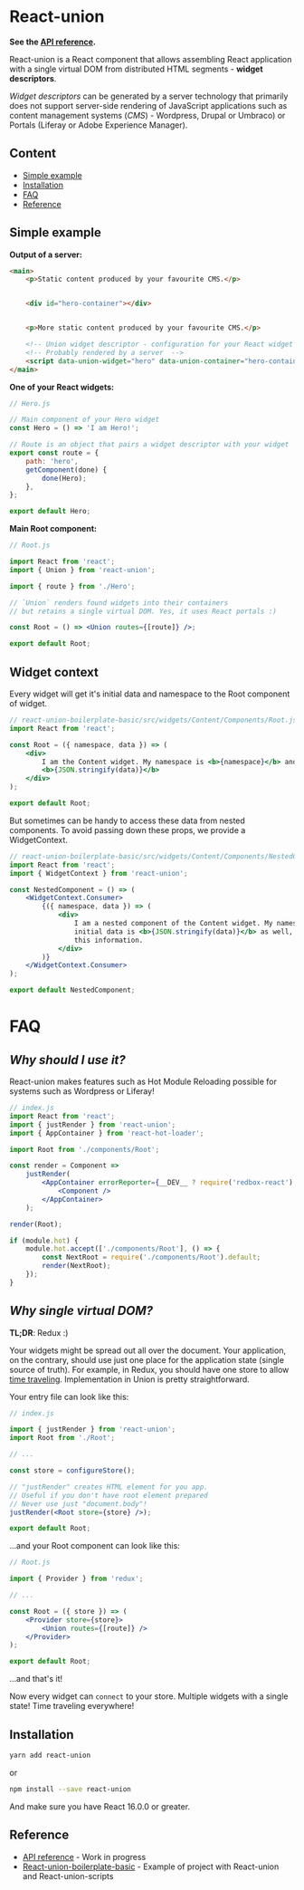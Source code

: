# React-union

**See the [API reference](https://github.com/lundegaard/react-union/blob/master/packages/react-union/API.md).**

React-union is a React component that allows assembling React application with a single virtual DOM from distributed HTML segments - **widget descriptors**.

_Widget descriptors_ can be generated by a server technology that primarily does not support server-side rendering of JavaScript applications such as content management systems (_CMS_) - Wordpress, Drupal or Umbraco) or Portals (Liferay or Adobe Experience Manager).

## Content

* [Simple example](#simple-example)
* [Installation](#installation)
* [FAQ](#faq)
* [Reference](#reference)

## Simple example

**Output of a server:**

```html
<main>
	<p>Static content produced by your favourite CMS.</p>


	<div id="hero-container"></div>


	<p>More static content produced by your favourite CMS.</p>

	<!-- Union widget descriptor - configuration for your React widget  -->
	<!-- Probably rendered by a server  -->
	<script data-union-widget="hero" data-union-container="hero-container" type="application/json"></script>
</main>
```

**One of your React widgets:**

```jsx
// Hero.js

// Main component of your Hero widget
const Hero = () => 'I am Hero!';

// Route is an object that pairs a widget descriptor with your widget
export const route = {
	path: 'hero',
	getComponent(done) {
		done(Hero);
	},
};

export default Hero;
```

**Main Root component:**

```jsx
// Root.js

import React from 'react';
import { Union } from 'react-union';

import { route } from './Hero';

// `Union` renders found widgets into their containers
// but retains a single virtual DOM. Yes, it uses React portals :)

const Root = () => <Union routes={[route]} />;

export default Root;
```

## Widget context

Every widget will get it's initial data and namespace to the Root component of widget.

```jsx
// react-union-boilerplate-basic/src/widgets/Content/Components/Root.js
import React from 'react';

const Root = ({ namespace, data }) => (
	<div>
		I am the Content widget. My namespace is <b>{namespace}</b> and my initial data is
		<b>{JSON.stringify(data)}</b>
	</div>
);

export default Root;
```

But sometimes can be handy to access these data from nested components. To avoid passing down these props, we provide a WidgetContext.

```jsx
// react-union-boilerplate-basic/src/widgets/Content/Components/NestedComponent.js
import React from 'react';
import { WidgetContext } from 'react-union';

const NestedComponent = () => (
	<WidgetContext.Consumer>
		{({ namespace, data }) => (
			<div>
				I am a nested component of the Content widget. My namespace is <b>{namespace}</b> and my
				initial data is <b>{JSON.stringify(data)}</b> as well, but I use WidgetContext to access
				this information.
			</div>
		)}
	</WidgetContext.Consumer>
);

export default NestedComponent;
```

# FAQ

## _Why should I use it?_

React-union makes features such as Hot Module Reloading possible for systems such as Wordpress or Liferay!

```jsx
// index.js
import React from 'react';
import { justRender } from 'react-union';
import { AppContainer } from 'react-hot-loader';

import Root from './components/Root';

const render = Component =>
	justRender(
		<AppContainer errorReporter={__DEV__ ? require('redbox-react').default : null}>
			<Component />
		</AppContainer>
	);

render(Root);

if (module.hot) {
	module.hot.accept(['./components/Root'], () => {
		const NextRoot = require('./components/Root').default;
		render(NextRoot);
	});
}
```

## _Why single virtual DOM?_

**TL;DR**: Redux :)

Your widgets might be spread out all over the document. Your application, on the contrary, should use just one place for the application state (single source of truth).
For example, in Redux, you should have one store to allow [time traveling](https://github.com/gaearon/redux-devtools#redux-devtools). Implementation in Union is pretty straightforward.

Your entry file can look like this:

```jsx
// index.js

import { justRender } from 'react-union';
import Root from './Root';

// ...

const store = configureStore();

// "justRender" creates HTML element for you app.
// Useful if you don't have root element prepared
// Never use just "document.body"!
justRender(<Root store={store} />);

export default Root;
```

...and your Root component can look like this:

```jsx
// Root.js

import { Provider } from 'redux';

// ...

const Root = ({ store }) => (
	<Provider store={store}>
		<Union routes={[route]} />
	</Provider>
);

export default Root;
```

...and that's it!

Now every widget can `connect` to your store. Multiple widgets with a single state! Time traveling everywhere!

## Installation

```sh
yarn add react-union
```

or

```sh
npm install --save react-union
```

And make sure you have React 16.0.0 or greater.

## Reference

* [API reference](https://github.com/lundegaard/react-union/blob/master/packages/react-union/API.md) - Work in progress
* [React-union-boilerplate-basic](https://github.com/lundegaard/react-union/tree/master/boilerplates/react-union-boilerplate-basic) - Example of project with React-union and React-union-scripts
